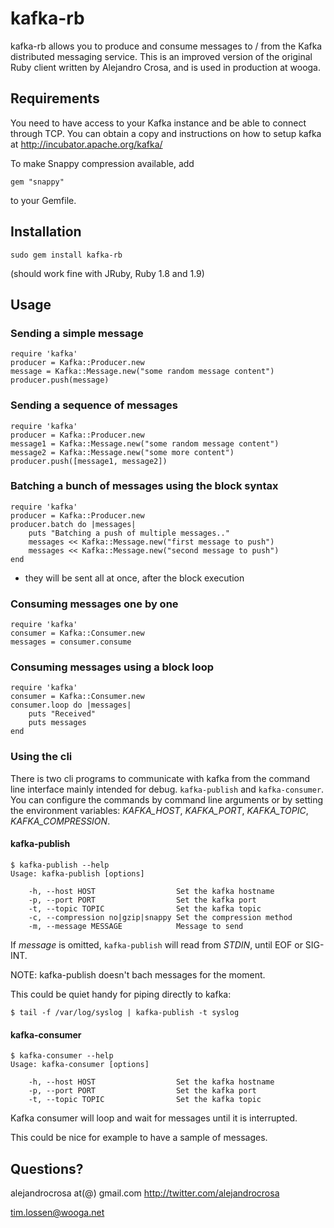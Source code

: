 # kafka-rb
kafka-rb allows you to produce and consume messages to / from the Kafka distributed messaging service.
This is an improved version of the original Ruby client written by Alejandro Crosa, 
and is used in production at wooga.

## Requirements
You need to have access to your Kafka instance and be able to connect through TCP. 
You can obtain a copy and instructions on how to setup kafka at http://incubator.apache.org/kafka/

To make Snappy compression available, add

    gem "snappy"

to your Gemfile.

## Installation

    sudo gem install kafka-rb

(should work fine with JRuby, Ruby 1.8 and 1.9)


## Usage

### Sending a simple message

    require 'kafka'
    producer = Kafka::Producer.new
    message = Kafka::Message.new("some random message content")
    producer.push(message)

### Sending a sequence of messages

    require 'kafka'
    producer = Kafka::Producer.new
    message1 = Kafka::Message.new("some random message content")
    message2 = Kafka::Message.new("some more content")
    producer.push([message1, message2])

### Batching a bunch of messages using the block syntax

    require 'kafka'
    producer = Kafka::Producer.new
    producer.batch do |messages|
        puts "Batching a push of multiple messages.."
        messages << Kafka::Message.new("first message to push")
        messages << Kafka::Message.new("second message to push")
    end

* they will be sent all at once, after the block execution

### Consuming messages one by one

    require 'kafka'
    consumer = Kafka::Consumer.new
    messages = consumer.consume


### Consuming messages using a block loop

    require 'kafka'
    consumer = Kafka::Consumer.new
    consumer.loop do |messages|
        puts "Received"
        puts messages
    end


### Using the cli

There is two cli programs to communicate with kafka from the command line
interface mainly intended for debug.  `kafka-publish` and `kafka-consumer`. You
can configure the commands by command line arguments or by setting the
environment variables: *KAFKA_HOST*, *KAFKA_PORT*, *KAFKA_TOPIC*,
*KAFKA_COMPRESSION*.



#### kafka-publish

```
$ kafka-publish --help
Usage: kafka-publish [options]

    -h, --host HOST                  Set the kafka hostname
    -p, --port PORT                  Set the kafka port
    -t, --topic TOPIC                Set the kafka topic
    -c, --compression no|gzip|snappy Set the compression method
    -m, --message MESSAGE            Message to send
```

If _message_ is omitted, `kafka-publish` will read from *STDIN*, until EOF or
SIG-INT.

NOTE: kafka-publish doesn't bach messages for the moment.

This could be quiet handy for piping directly to kafka:

```
$ tail -f /var/log/syslog | kafka-publish -t syslog
```

#### kafka-consumer

```
$ kafka-consumer --help
Usage: kafka-consumer [options]

    -h, --host HOST                  Set the kafka hostname
    -p, --port PORT                  Set the kafka port
    -t, --topic TOPIC                Set the kafka topic
```

Kafka consumer will loop and wait for messages until it is interrupted.

This could be nice for example to have a sample of messages.


## Questions?
alejandrocrosa at(@) gmail.com
http://twitter.com/alejandrocrosa

tim.lossen@wooga.net
